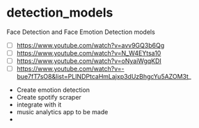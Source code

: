 # detection_models
Face Detection and Face Emotion Detection models
- [ ] https://www.youtube.com/watch?v=avv9GQ3b6Qg
- [ ] https://www.youtube.com/watch?v=N_W4EYtsa10
- [ ] https://www.youtube.com/watch?v=oNyaiWgqKDI
- [ ] https://www.youtube.com/watch?v=-bue7fT7sO8&list=PLINDPtcaHmLajxp3dUzBhgcYu5AZOM3t_

- Create emotion detection
- Create spotify scraper
- integrate with it
- music analytics app to be made
- 
